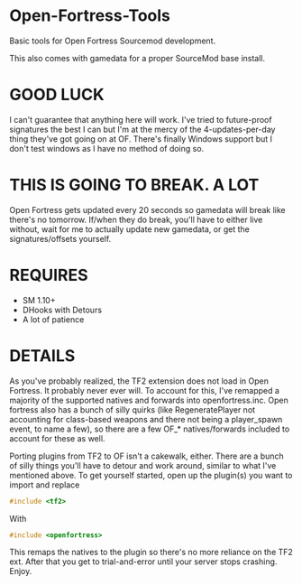 # Open-Fortress-Tools
 Basic tools for Open Fortress Sourcemod development.

 This also comes with gamedata for a proper SourceMod base install.

# GOOD LUCK #
I can't guarantee that anything here will work. I've tried to future-proof signatures the best I can but I'm at the mercy of the 4-updates-per-day thing they've got going on at OF. There's finally Windows support but I don't test windows as I have no method of doing so.

# THIS IS GOING TO BREAK. A LOT #
Open Fortress gets updated every 20 seconds so gamedata will break like there's no tomorrow. If/when they do break, you'll have to either live without, wait for me to actually update new gamedata, or get the signatures/offsets yourself.

# REQUIRES #
- SM 1.10+
- DHooks with Detours
- A lot of patience

# DETAILS #
As you've probably realized, the TF2 extension does not load in Open Fortress. It probably never ever will. To account for this, I've remapped a majority of the supported natives and forwards into openfortress.inc. Open fortress also has a bunch of silly quirks (like RegeneratePlayer not accounting for class-based weapons and there not being a player_spawn event, to name a few), so there are a few OF_* natives/forwards included to account for these as well.

Porting plugins from TF2 to OF isn't a cakewalk, either. There are a bunch of silly things you'll have to detour and work around, similar to what I've mentioned above. To get yourself started, open up the plugin(s) you want to import and replace

```cpp
#include <tf2>
```
With
```cpp
#include <openfortress>
```

This remaps the natives to the plugin so there's no more reliance on the TF2 ext. After that you get to trial-and-error until your server stops crashing. Enjoy.